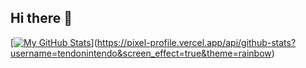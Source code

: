 ## Hi there 👋
[[![My GitHub Stats](https://github-readme-stats.vercel.app/api?username=tendonintendo&show_icons=true&count_private=true&hide_rank=false&theme=dark&include_all_commits=true)](https://github.com/anuraghazr/github-readme-stats)](https://pixel-profile.vercel.app/api/github-stats?username=tendonintendo&screen_effect=true&theme=rainbow)


<!--
**tendonintendo/tendonintendo** is a ✨ _special_ ✨ repository because its `README.md` (this file) appears on your GitHub profile.

Here are some ideas to get you started:

- 🔭 I’m currently working on ...
- 🌱 I’m currently learning ...
- 👯 I’m looking to collaborate on ...
- 🤔 I’m looking for help with ...
- 💬 Ask me about ...
- 📫 How to reach me: ...
- 😄 Pronouns: ...
- ⚡ Fun fact: ...
-->

